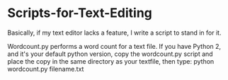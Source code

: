 Scripts-for-Text-Editing
========================

Basically, if my text editor lacks a feature, I write a script to stand in for it.

Wordcount.py performs a word count for a text file.  If you have Python 2, and it's your default python version, copy the wordcount.py script and place the copy in the same directory as your textfile, then type:
python wordcount.py filename.txt
